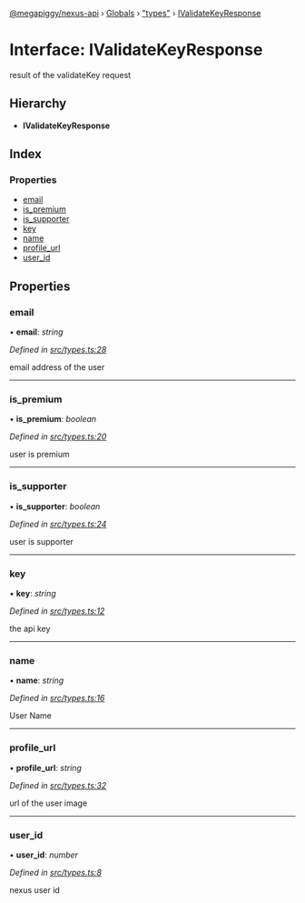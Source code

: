 [@megapiggy/nexus-api](../README.md) › [Globals](../globals.md) › ["types"](../modules/_types_.md) › [IValidateKeyResponse](_types_.ivalidatekeyresponse.md)

# Interface: IValidateKeyResponse

result of the validateKey request

## Hierarchy

* **IValidateKeyResponse**

## Index

### Properties

* [email](_types_.ivalidatekeyresponse.md#email)
* [is_premium](_types_.ivalidatekeyresponse.md#is_premium)
* [is_supporter](_types_.ivalidatekeyresponse.md#is_supporter)
* [key](_types_.ivalidatekeyresponse.md#key)
* [name](_types_.ivalidatekeyresponse.md#name)
* [profile_url](_types_.ivalidatekeyresponse.md#profile_url)
* [user_id](_types_.ivalidatekeyresponse.md#user_id)

## Properties

###  email

• **email**: *string*

*Defined in [src/types.ts:28](https://github.com/Nexus-Mods/node-nexus-api/blob/master/src/types.ts#L28)*

email address of the user

___

###  is_premium

• **is_premium**: *boolean*

*Defined in [src/types.ts:20](https://github.com/Nexus-Mods/node-nexus-api/blob/master/src/types.ts#L20)*

user is premium

___

###  is_supporter

• **is_supporter**: *boolean*

*Defined in [src/types.ts:24](https://github.com/Nexus-Mods/node-nexus-api/blob/master/src/types.ts#L24)*

user is supporter

___

###  key

• **key**: *string*

*Defined in [src/types.ts:12](https://github.com/Nexus-Mods/node-nexus-api/blob/master/src/types.ts#L12)*

the api key

___

###  name

• **name**: *string*

*Defined in [src/types.ts:16](https://github.com/Nexus-Mods/node-nexus-api/blob/master/src/types.ts#L16)*

User Name

___

###  profile_url

• **profile_url**: *string*

*Defined in [src/types.ts:32](https://github.com/Nexus-Mods/node-nexus-api/blob/master/src/types.ts#L32)*

url of the user image

___

###  user_id

• **user_id**: *number*

*Defined in [src/types.ts:8](https://github.com/Nexus-Mods/node-nexus-api/blob/master/src/types.ts#L8)*

nexus user id
